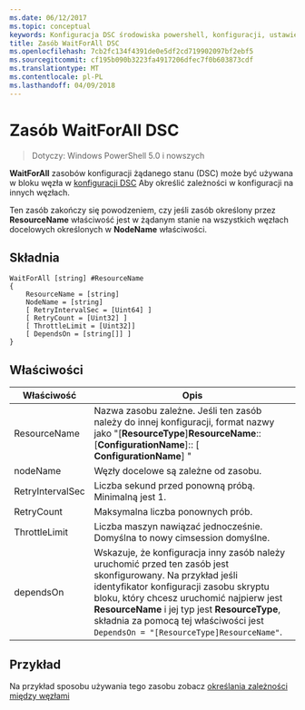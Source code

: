 ```yaml
---
ms.date: 06/12/2017
ms.topic: conceptual
keywords: Konfiguracja DSC środowiska powershell, konfiguracji, ustawienia
title: Zasób WaitForAll DSC
ms.openlocfilehash: 7cb2fc134f4391de0e5df2cd719902097bf2ebf5
ms.sourcegitcommit: cf195b090b3223fa4917206dfec7f0b603873cdf
ms.translationtype: MT
ms.contentlocale: pl-PL
ms.lasthandoff: 04/09/2018
---
```

# <a name="dsc-waitforall-resource"></a>Zasób WaitForAll DSC

> Dotyczy: Windows PowerShell 5.0 i nowszych

**WaitForAll** zasobów konfiguracji żądanego stanu (DSC) może być używana w bloku węzła w [konfiguracji DSC](configurations.md) Aby określić zależności w konfiguracji na innych węzłach.

Ten zasób zakończy się powodzeniem, czy jeśli zasób określony przez **ResourceName** właściwość jest w żądanym stanie na wszystkich węzłach docelowych określonych w **NodeName** właściwości.


## <a name="syntax"></a>Składnia

```
WaitForAll [string] #ResourceName
{
    ResourceName = [string]
    NodeName = [string]
    [ RetryIntervalSec = [Uint64] ]
    [ RetryCount = [Uint32] ]
    [ ThrottleLimit = [Uint32]]
    [ DependsOn = [string[]] ]
}
```

## <a name="properties"></a>Właściwości

|  Właściwość  |  Opis   |
|---|---|
| ResourceName| Nazwa zasobu zależne. Jeśli ten zasób należy do innej konfiguracji, format nazwy jako "[__ResourceType__]__ResourceName__:: [__ConfigurationName__]:: [ __ConfigurationName__] "|
| nodeName| Węzły docelowe są zależne od zasobu.|
| RetryIntervalSec| Liczba sekund przed ponowną próbą. Minimalną jest 1.|
| RetryCount| Maksymalna liczba ponownych prób.|
| ThrottleLimit| Liczba maszyn nawiązać jednocześnie. Domyślna to nowy cimsession domyślne.|
| dependsOn | Wskazuje, że konfiguracja inny zasób należy uruchomić przed ten zasób jest skonfigurowany. Na przykład jeśli identyfikator konfiguracji zasobu skryptu bloku, który chcesz uruchomić najpierw jest __ResourceName__ i jej typ jest __ResourceType__, składnia za pomocą tej właściwości jest `DependsOn = "[ResourceType]ResourceName"`.|


## <a name="example"></a>Przykład

Na przykład sposobu używania tego zasobu zobacz [określania zależności między węzłami](crossNodeDependencies.md)